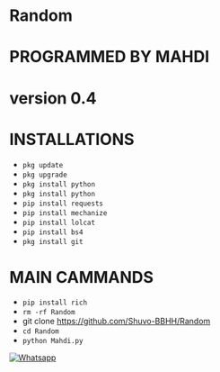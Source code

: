 # Random

# PROGRAMMED BY MAHDI

 # version 0.4

# INSTALLATIONS

- `pkg update`
- `pkg upgrade`
- `pkg install python`
- `pkg install python`
- `pip install requests`
- `pip install mechanize`
- `pip install lolcat`
- `pip install bs4`
- `pkg install git`
# MAIN CAMMANDS

- `pip install rich`
- `rm -rf Random`
- git clone https://github.com/Shuvo-BBHH/Random
- `cd Random`
- `python Mahdi.py`

 

 

 

 

 

 

 [![Whatsapp](https://img.shields.io/badge/Whatsapp-HAMII-deepgreen?style=flat-square&logo=whatsapp)](https://wa.me/+01616406924)
